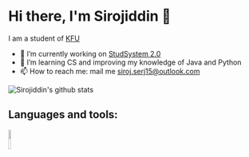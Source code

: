 # Hi there, I'm Sirojiddin 👋
I am a student of [KFU](https://kpfu.ru)
- 🔭 I’m currently working on [StudSystem 2.0](https://github.com/SirojiddinSaidmurodov/StudSystem-2.0)
- 🌱 I’m learning CS and improving my knowledge of Java and Python
- 📫 How to reach me: mail me siroj.serj15@outlook.com

<!--
**SirojiddinSaidmurodov/SirojiddinSaidmurodov** is a ✨ _special_ ✨ repository because its `README.md` (this file) appears on your GitHub profile.

Here are some ideas to get you started:

- 🔭 I’m currently working on ...
- 🌱 I’m currently learning ...
- 👯 I’m looking to collaborate on ...
- 🤔 I’m looking for help with ...
- 💬 Ask me about ...
- 📫 How to reach me: ...
- 😄 Pronouns: ...
- ⚡ Fun fact: ...
-->
![Sirojiddin's github stats](https://github-readme-stats.vercel.app/api?username=sirojiddinsaidmurodov&count_private=true&show_icons=true&theme=gruvbox)
## Languages and tools:
<img width=10% src="https://www.vectorlogo.zone/logos/java/java-ar21.svg">
